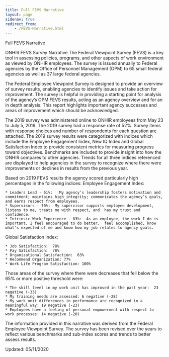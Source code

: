 ```yaml
---
title: Full FEVS Narrative
layout: page
sidenav: true
redirect_from:
    - /FEVS-Narrative.html
---
```


Full FEVS Narrative

ONHIR FEVS Survey Narrative
The Federal Viewpoint Survey (FEVS) is a key tool in assessing policies, programs, and other aspects of work environment as viewed by ONHIR employees.  The survey is issued annually to Federal agencies by the Office of Personnel Management (OPM) to 65 small federal agencies as well as 37 large federal agencies.   

The Federal Employee Viewpoint Survey is designed to provide an overview of survey results, enabling agencies to identify issues and take action for improvement.  The survey is helpful in providing a starting point for analysis of the agency’s OPM FEVS results, acting as an agency overview and for an in depth analysis. This report highlights important agency successes and areas of improvement which should be acknowledged. 

The 2019 survey was administered online to ONHIR employees from May 23 to July 5, 2019.  The 2019 survey had a response rate of 52%.   Survey items with response choices and number of respondents for each question are attached.  The 2019 survey results were categorized with indices which include the Employee Engagement Index, New IQ Index and Global Satisfaction Index to provide consistent metrics for measuring progress toward objectives. Benchmarks are included to provide insight into how the ONHIR compares to other agencies.   Trends for all three indices referenced are displayed to help agencies in the survey to recognize where there were improvements or declines in results from the previous year.   

Based on 2019 FEVS results the agency scored particularly high percentages in the following indices:
 Employee Engagement Index:  
 
	* Leaders Lead - 61%:   My agency’s leadership fosters motivation and commitment; maintains high integrity; communicates the agency’s goals, and earns respect from employees.
	* Supervisors - 70%:  My supervisor supports employee development, listens to me, treats me with respect, and  has my trust and confidence.
	* Intrinsic Work Experience - 83%:  As an employee, the work I do is important, I feel encouraged to do better,  feel accomplished, know what’s expected of me and know how my job relates to agency goals.
   
Global Satisfaction Index:

	* Job Satisfaction:  78%
	* Pay Satisfaction:  78%
	* Organizational Satisfaction:  63%
	* Recommend Organization: 77%
	* Work Life Program Satisfaction: 100%
   
Those areas of the survey where there were decreases that fell below the 
65% or more positive threshold were:

	* The skill level in my work unit has improved in the past year:  23 negative (-33)
	* My training needs are assessed: 6 negative (-28)
	* My work unit differences in performance are recognized in a meaningful way: 19 negative (-23)
	* Employees have a feeling of personal empowerment with respect to work processes: 14 negative (-20)

The information provided in this narrative was derived from the Federal Employee Viewpoint Survey.  The survey has been revised over the years to reflect various benchmarks and sub-index scores and trends to better assess results. 

Updated: 05/11/2020

